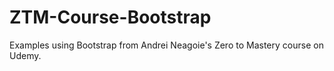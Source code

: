 # ZTM-Course-Bootstrap

Examples using Bootstrap from Andrei Neagoie's Zero to Mastery course on Udemy.
